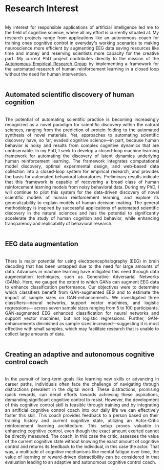 # Research Interest

<div style="text-align: justify;">
<br>
My interest for responsible applications of artificial intelligence led me to the field of cognitive science, where all my effort is currently situated at. My research projects range from applications like an autonomous coach for training ones cognitive control in everyday's working scenarios to making neuroscience more efficient by augmenting EEG data saving resources like time and money and reserving scientists more capacity for the creative part. My current PhD project contributes directly to the mission of the <a href="https://musslick.github.io/AER_website/Research.html">Autonomous Empirical Research Group</a> by implementing a framework for the automated research of human reinforcement learning in a closed loop without the need for human intervention.
<br><br>
</div>

## Automated scientific discovery of human cognition

<div style="text-align: justify;">
<br>
The potential of automating scientific practice is becoming increasingly recognized as a novel paradigm for scientific discovery within the natural sciences, ranging from the prediction of protein folding to the automated synthesis of novel materials. Yet, approaches to automating scientific discovery have, so far, evaded cognitive science—in part, because human behavior is noisy and results from complex cognitive dynamics that are unobservable. In my PhD, I seek to develop a closed-loop machine learning framework for automating the discovery of latent dynamics underlying human reinforcement learning. The framework integrates computational model discovery, optimal experimental design, and web-based data collection into a closed-loop system for empirical research, and provides the basis for automated behavioral laboratories. Preliminary results indicate that this framework is capable of recovering a broad class of human reinforcement learning models from noisy behavioral data. During my PhD, I will continue to pilot this system for the data-driven discovery of novel scientific models of human reinforcement learning, and explore its generalizability to explain models of human decision making. The general methodology is inspired by successful applications of automated scientific discovery in the natural sciences and has the potential to significantly accelerate the study of human cognition and behavior, while enhancing transparency and replicability of behavioral research.
<br><br>
</div>

## EEG data augmentation

<div style="text-align: justify;">
<br>
There is major potential for using electroencephalography (EEG) in brain decoding that has been untapped due to the need for large amounts of data. Advances in machine learning have mitigated this need through data augmentation techniques, such as Generative Adversarial Networks (GANs). Here, we gauged the extent to which GANs can augment EEG data to enhance classification performance. Our objectives were to determine which classifiers benefit from GAN-augmented EEG and to estimate the impact of sample sizes on GAN-enhancements. We investigated three classifiers—neural networks, support vector machines, and logistic regressions— across seven sample sizes ranging from 5 to 100 participants. GAN-augmented EEG enhanced classification for neural networks and support vector machines, but not logistic regressions. Further, GAN-enhancements diminished as sample sizes increased—suggesting it is most effective with small samples, which may facilitate research that is unable to collect large amounts of data.
<br><br>
</div>

## Creating an adaptive and autonomous cognitive control coach 

<div style="text-align: justify;">
<br>
In the pursuit of long-term goals like learning new skills or advancing in career paths, individuals often face the challenge of navigating through distractions prevalent in the digital world. These distractions, promising quick rewards, can derail efforts towards achieving these aspirations, demanding significant cognitive control to resist. However, the development of this cognitive control skill is feasible through training and by integrating an artificial cognitive control coach into our daily life we can effectively foster this skill. This coach provides feedback to a person based on their training history and current cognitive state, utilizing an Actor-Critic reinforcement learning architecture. This setup proves valuable in enhancing cognitive control, even though the exact amount exerted cannot be directly measured. The coach, in this case the critic, assesses the value of the current cognitive state without knowing the exact amount of cognitive control and returns its feedback to the individual, in this case the actor. That way, a multitude of cognitive mechanisms like mental fatigue over time, the value of learning or reward-driven distractibility can be considered in that evaluation leading to an adaptive and autonomous cognitive control coach.
<br><br>
</div>

